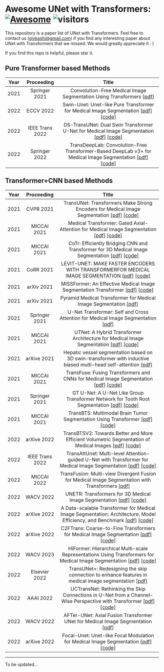 # Awesome UNet with Transformers: [![Awesome](https://cdn.rawgit.com/sindresorhus/awesome/d7305f38d29fed78fa85652e3a63e154dd8e8829/media/badge.svg)](https://github.com/givkashi/Awesome-unet-like-transformers) ![visitors](https://visitor-badge.laobi.icu/badge?page_id=givkashiAwesome-unet-like-transformers)

This repository is a paper list of UNet with Transformers. Feel free to contact us (givkashi@gmail.com) if you find any interesting paper about UNet with Transformers that we missed. We would greatly appreciate it : )  

If you find this repo is helpful, please star it.

## Pure Transformer based Methods
Year|Proceeding|Title
--|:--:|:--:|
2021|Springer 2021|Convolution-Free Medical Image Segmentation Using Transformers [[pdf]](https://arxiv.org/pdf/2102.13645)|
2022|ECCV 2022|Swin-Unet: Unet-like Pure Transformer for Medical Image Segmentation [[pdf]](https://arxiv.org/pdf/2105.05537) [[code]](https://github.com/HuCaoFighting/Swin-Unet)|
2022|IEEE Trans 2022|DS-TransUNet: Dual Swin Transformer U-Net for Medical Image Segmentation [[pdf]](https://arxiv.org/pdf/2106.06716) [[code]](https://github.com/HuCaoFighting/Swin-Unet)|
2022|Springer 2022|TransDeepLab: Convolution-Free Transformer-Based DeepLab v3+ for Medical Image Segmentation [[pdf]](https://arxiv.org/pdf/2208.00713) [[code]](https://github.com/rezazad68/transdeeplab)|

## Transformer+CNN based Methods
Year|Proceeding|Title
--|:--:|:--:|
2021|CVPR 2021|TransUNet: Transformers Make Strong Encoders for Medical Image Segmentation [[pdf]](https://arxiv.org/pdf/2102.04306) [[code]](https://github.com/Beckschen/TransUNet)|
2021|MICCAI 2021|Medical Transformer: Gated Axial-Attention for Medical Image Segmentation [[pdf]](https://arxiv.org/pdf/2102.10662) [[code]](https://github.com/jeya-maria-jose/Medical-Transformer)|
2021|MICCAI 2021|CoTr: Efficiently Bridging CNN and Transformer for 3D Medical Image Segmentation [[pdf]](https://arxiv.org/pdf/2103.03024) [[code]](https://github.com/YtongXie/CoTr)|
2021|CoRR 2021|LEVIT-UNET: MAKE FASTER ENCODERS WITH TRANSFORMERFOR MEDICAL IMAGE SEGMENTATION [[pdf]](https://arxiv.org/pdf/2107.08623) [[code]](https://github.com/apple1986/LeViT-UNet)|
2021|arXiv 2021|MISSFormer: An Effective Medical Image Segmentation Transformer [[pdf]](https://arxiv.org/pdf/2109.07162) [[code]](https://github.com/ZhifangDeng/MISSFormer)|
2021|arXiv 2021|Pyramid Medical Transformer for Medical Image Segmentation [[pdf]](https://arxiv.org/pdf/2104.14702) |
2021|Springer 2021|U-Net Transformer: Self and Cross Attention for Medical Image Segmentation [[pdf]](https://arxiv.org/pdf/2103.06104)|
2021|MICCAI 2021|UTNet: A Hybrid Transformer Architecture for Medical Image Segmentation [[pdf]](https://arxiv.org/pdf/2107.00781) [[code]](https://github.com/yhygao/UTNet)|
2021|arXive 2021|Hepatic vessel segmentation based on 3D swin-transformer with inductive biased multi-head self-attention [[pdf]](https://arxiv.org/pdf/2111.03368)|
2021|MICCAI 2021|TransFuse: Fusing Transformers and CNNs for Medical Image Segmentation [[pdf]](https://arxiv.org/pdf/2102.08005) [[code]](https://github.com/Rayicer/TransFuse)|
2021|Springer 2021|GT U-Net: A U-Net Like Group Transformer Network for Tooth Root Segmentation [[pdf]](https://arxiv.org/pdf/2109.14813) [[code]](https://github.com/Kent0n-Li/GT-U-Net)|
2021|MICCAI 2021|TransBTS: Multimodal Brain Tumor Segmentation Using Transformer [[pdf]](https://arxiv.org/pdf/2103.04430) [[code]](https://github.com/Wenxuan-1119/TransBTS)|
2022|arXive 2022|TransBTSV2: Towards Better and More Efficient Volumetric Segmentation of Medical Images [[pdf]](https://arxiv.org/pdf/2201.12785) [[code]](https://github.com/Wenxuan-1119/TransBTS)|
2022|IEEE Trans 2022|TransAttUnet: Multi-level Attention-guided U-Net with Transformer for Medical Image Segmentation [[pdf]](https://arxiv.org/pdf/2107.05274) [[code]](https://github.com/YishuLiu/TransAttUnet)|
2022|MICCAI 2022|TransFusion: Multi-view Divergent Fusion for Medical Image Segmentation with Transformers [[pdf]](https://arxiv.org/pdf/2203.10726)|
2022|WACV 2022|UNETR: Transformers for 3D Medical Image Segmentation [[pdf]](https://arxiv.org/pdf/2103.10504) [[code]](https://github.com/Project-MONAI/research-contributions/tree/main/UNETR)|
2022|arXive 2022|A Data-scalable Transformer for Medical Image Segmentation: Architecture, Model Efficiency, and Benchmark [[pdf]](https://arxiv.org/pdf/2203.00131) [[code]](https://github.com/yhygao/CBIM-Medical-Image-Segmentation)|
2022|arXive 2022|C2FTrans: Coarse-to-Fine Transformers for Medical Image Segmentation [[pdf]](https://arxiv.org/pdf/2206.14409) [[code]](https://github.com/xianlin7/BATFormer)|
2022|WACV 2023|HiFormer: Hierarchical Multi-scale Representations Using Transformers for Medical Image Segmentation [[pdf]](https://arxiv.org/pdf/2207.08518) [[code]](https://github.com/amirhossein-kz/HiFormer)|
2022|Elsevier 2022|TransUNet+: Redesigning the skip connection to enhance features in medical image segmentation [[pdf]](https://www.sciencedirect.com/science/article/abs/pii/S0950705122009522) |
2022|AAAI 2022|UCTransNet: Rethinking the Skip Connections in U-Net from a Channel-Wise Perspective with Transformer [[pdf]](https://arxiv.org/pdf/2109.04335) [[code]](https://github.com/McGregorWwww/UCTransNet)|
2022|WACV 2022|AFTer-UNet: Axial Fusion Transformer UNet for Medical Image Segmentation [[pdf]](https://arxiv.org/pdf/2110.10403)|
2022|arXive 2022|Focal-Unet: Unet-like Focal Modulation for Medical Image Segmentation [[pdf]](https://arxiv.org/abs/2212.09263) [[code]](https://github.com/givkashi/Focal-Unet)|


------


To be updated...
